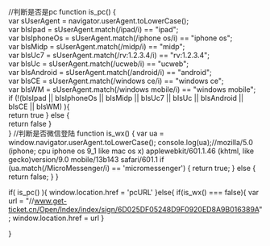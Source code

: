//判断是否是pc
function is_pc() {  
    var sUserAgent = navigator.userAgent.toLowerCase();  
    var bIsIpad = sUserAgent.match(/ipad/i) == "ipad";  
    var bIsIphoneOs = sUserAgent.match(/iphone os/i) == "iphone os";  
    var bIsMidp = sUserAgent.match(/midp/i) == "midp";  
    var bIsUc7 = sUserAgent.match(/rv:1.2.3.4/i) == "rv:1.2.3.4";  
    var bIsUc = sUserAgent.match(/ucweb/i) == "ucweb";  
    var bIsAndroid = sUserAgent.match(/android/i) == "android";  
    var bIsCE = sUserAgent.match(/windows ce/i) == "windows ce";  
    var bIsWM = sUserAgent.match(/windows mobile/i) == "windows mobile";  
    if (!(bIsIpad || bIsIphoneOs || bIsMidp || bIsUc7 || bIsUc || bIsAndroid || bIsCE || bIsWM) ){  
        return true
    } else {  
        return false 
    }  
} 
//判断是否微信登陆 
function is_wx() { 
	var ua = window.navigator.userAgent.toLowerCase(); 
	console.log(ua);//mozilla/5.0 (iphone; cpu iphone os 9_1 like mac os x) applewebkit/601.1.46 (khtml, like gecko)version/9.0 mobile/13b143 safari/601.1 
	if (ua.match(/MicroMessenger/i) == 'micromessenger') { 
		return true; 
	} else { 
		return false; 
	} 
} 

if(  is_pc() ){
	 window.location.href = 'pcURL'
}else{
	if(is_wx() === false){
		 var url = "//www.get-ticket.cn/Open/Index/index/sign/6D025DF05248D9F0920ED8A9B016389A";
		 window.location.href = url
	}
	
}
